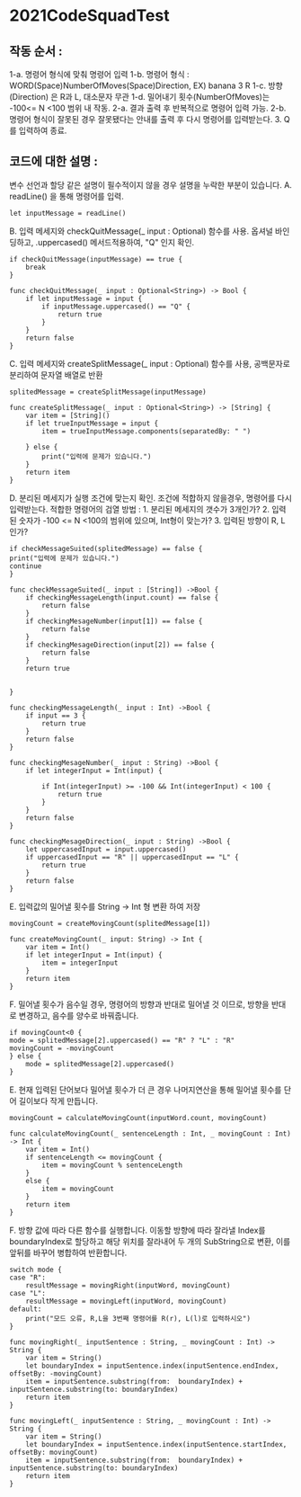 # 2021CodeSquadTest
## 작동 순서 : 
1-a. 명령어 형식에 맞춰 명령어 입력
1-b. 명령어 형식 :  WORD(Space)NumberOfMoves(Space)Direction, EX) banana 3 R
1-c. 방향(Direction) 은 R과 L, 대소문자 무관
1-d. 밀어내기 횟수(NumberOfMoves)는 -100<= N <100 범위 내 작동.
2-a. 결과 출력 후 반복적으로 명령어 입력 가능. 
2-b. 명령어 형식이 잘못된 경우 잘못됐다는 안내를 출력 후 다시 명령어를 입력받는다.
3. Q를 입력하여 종료.

## 코드에 대한 설명 :  
변수 선언과 할당 같은 설명이 필수적이지 않을 경우 설명을 누락한 부분이 있습니다.
A. readLine() 을 통해 명령어를 입력.
    
    let inputMessage = readLine()

B. 입력 메세지와 checkQuitMessage(_ input : Optional<String>) 함수를 사용. 옵셔널 바인딩하고, .uppercased() 메서드적용하여, "Q" 인지 확인.
    
    if checkQuitMessage(inputMessage) == true {
        break
    }
    
    func checkQuitMessage(_ input : Optional<String>) -> Bool {
        if let inputMessage = input {
            if inputMessage.uppercased() == "Q" {
                return true
            }
        }
        return false
    }

C. 입력 메세지와  createSplitMessage(_ input : Optional<String>) 함수를 사용, 공백문자로 분리하여 문자열 배열로 반환

    splitedMessage = createSplitMessage(inputMessage)
    
    func createSplitMessage(_ input : Optional<String>) -> [String] {
        var item = [String]()
        if let trueInputMessage = input {
            item = trueInputMessage.components(separatedBy: " ")
        
        } else {
            print("입력에 문제가 있습니다.")
        }
        return item
    }

D.  분리된 메세지가 실행 조건에 맞는지 확인. 
조건에 적합하지 않을경우, 명령어를 다시 입력받는다. 
적합한 명령어의 검열 방법 : 
    1. 분리된 메세지의 갯수가 3개인가?
    2. 입력된 숫자가 -100 <= N <100의 범위에 있으며, Int형이 맞는가? 
    3. 입력된 방향이 R, L 인가? 

    if checkMessageSuited(splitedMessage) == false {
    print("입력에 문제가 있습니다.")
    continue
    }
    
    func checkMessageSuited(_ input : [String]) ->Bool {
        if checkingMessageLength(input.count) == false {
            return false
        }
        if checkingMesageNumber(input[1]) == false {
            return false
        }
        if checkingMesageDirection(input[2]) == false {
            return false
        }
        return true
        
        
    }

    func checkingMessageLength(_ input : Int) ->Bool {
        if input == 3 {
            return true
        }
        return false
    }

    func checkingMesageNumber(_ input : String) ->Bool {
        if let integerInput = Int(input) {
            
            if Int(integerInput) >= -100 && Int(integerInput) < 100 {
                return true
            }
        }
        return false
    }

    func checkingMesageDirection(_ input : String) ->Bool {
        let uppercasedInput = input.uppercased()
        if uppercasedInput == "R" || uppercasedInput == "L" {
            return true
        }
        return false
    }

E.  입력값의 밀어낼 횟수를 String -> Int 형 변환 하여 저장

    movingCount = createMovingCount(splitedMessage[1])
    
    func createMovingCount(_ input: String) -> Int {
        var item = Int()
        if let integerInput = Int(input) {
            item = integerInput
        }
        return item
    }
    

F.  밀어낼 횟수가 음수일 경우, 명령어의 방향과 반대로 밀어낼 것 이므로, 방향을 반대로 변경하고, 음수를 양수로 바꿔줍니다.

    if movingCount<0 {
    mode = splitedMessage[2].uppercased() == "R" ? "L" : "R"
    movingCount = -movingCount
    } else {
        mode = splitedMessage[2].uppercased()
    }

E.  현재 입력된 단어보다 밀어낼 횟수가 더 큰 경우 나머지연산을 통해 밀어낼 횟수를 단어 길이보다 작게 만듭니다.

    movingCount = calculateMovingCount(inputWord.count, movingCount)
    
    func calculateMovingCount(_ sentenceLength : Int, _ movingCount : Int) -> Int {
        var item = Int()
        if sentenceLength <= movingCount {
            item = movingCount % sentenceLength
        }
        else {
            item = movingCount
        }
        return item
    }

F. 방향 값에 따라 다른 함수를 실행합니다. 이동할 방향에 따라 잘라낼 Index를 boundaryIndex로 할당하고 해당 위치를 잘라내어 두 개의 SubString으로 변환, 이를 앞뒤를 바꾸어 병합하여 반환합니다.

    switch mode {
    case "R":
        resultMessage = movingRight(inputWord, movingCount)
    case "L":
        resultMessage = movingLeft(inputWord, movingCount)
    default:
        print("모드 오류, R,L을 3번째 명령어를 R(r), L(l)로 입력하시오")
    }
    
    func movingRight(_ inputSentence : String, _ movingCount : Int) -> String {
        var item = String()
        let boundaryIndex = inputSentence.index(inputSentence.endIndex, offsetBy: -movingCount)
        item = inputSentence.substring(from:  boundaryIndex) + inputSentence.substring(to: boundaryIndex)
        return item
    }

    func movingLeft(_ inputSentence : String, _ movingCount : Int) -> String {
        var item = String()
        let boundaryIndex = inputSentence.index(inputSentence.startIndex, offsetBy: movingCount)
        item = inputSentence.substring(from:  boundaryIndex) + inputSentence.substring(to: boundaryIndex)
        return item
    }


